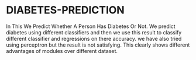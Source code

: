 # DIABETES-PREDICTION
In This We Predict Whether A Person Has Diabetes Or Not.
We predict diabetes using different classifiers and then we use this result to classify different classifier and regressions on there accuracy.
we have also tried using perceptron but the result is not satisfying.
This clearly shows different advantages of modules over different dataset.
